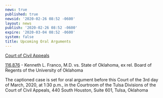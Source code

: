```yaml
---
news: true
published: true
newsid: '2020-02-26 08:52 -0600'
layout: news
publish: '2020-02-26 08:52 -0600'
expire: '2020-03-04 08:52 -0600'
system: false
title: Upcoming Oral Arguments
---
```

<u>Court of Civil Appeals</u>

[116,876](http://www.oscn.net/dockets/GetCaseInformation.aspx?db=appellate&number=116876) - Kenneth L. Franco, M.D. vs. State of Oklahoma, ex rel. Board of Regents of the University of Oklahoma

The captioned case is set for oral argument before this Court of the 3rd day of March, 2020, at 1:30 p.m., in the Courtroom of the Tulsa Divisions of the Court of Civil Appeals, 440 South Houston, Suite 601, Tulsa, Oklahoma
